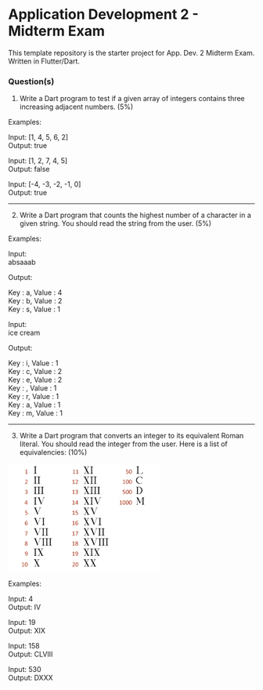 # Application Development 2 - Midterm Exam

This template repository is the starter project for App. Dev. 2 Midterm Exam. Written in Flutter/Dart.

### Question(s)

1. Write a Dart program to test if a given array of integers contains three increasing adjacent numbers. (5%)

Examples:

Input: [1, 4, 5, 6, 2]  
Output: true

Input: [1, 2, 7, 4, 5]  
Output: false

Input: [-4, -3, -2, -1, 0]  
Output: true

---

2. Write a Dart program that counts the highest number of a character in a given string. You should read the string from the user. (5%)

Examples:

Input:  
absaaab

Output:

Key : a, Value : 4  
Key : b, Value : 2  
Key : s, Value : 1

Input:  
ice cream

Output:

Key : i, Value : 1  
Key : c, Value : 2  
Key : e, Value : 2  
Key : , Value : 1  
Key : r, Value : 1  
Key : a, Value : 1  
Key : m, Value : 1

---

3. Write a Dart program that converts an integer to its equivalent Roman literal. You should read the integer from the user. Here is a list of equivalencies: (10%)

![](Q3.png)

Examples:

Input: 4  
Output: IV

Input: 19  
Output: XIX

Input: 158  
Output: CLVIII

Input: 530  
Output: DXXX
